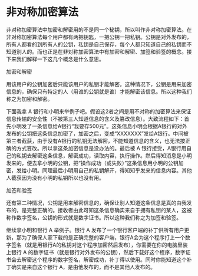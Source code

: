 # 非对称加密算法

非对称加密算法中加密和解密用的不是同一个秘钥，所以叫作非对称加密算法。在非对称加密算法每个用户都有两把钥匙，一把公钥一把私钥。公钥是对外发布的，所有人都看的到所有人的公钥，私钥是自己保存，每个人都只知道自己的私钥而不知道别人的。而也正是在非对称加密算法中有加密和解密、加签和验签的概念。接下来我们解释一下这几个概念是什么意思。

加密和解密

用该用户的公钥加密后只能该用户的私钥才能解密。这种情况下，公钥是用来加密信息的，确保只有特定的人（用谁的公钥就是谁）才能解密该信息。所以这种我们称之为加密和解密。

下面我拿 A 银行和小明来举例子吧。假设这2者之间是用不对称的加密算法来保证信息传输的安全性（不被第三人知道信息的含义及篡改信息）。大致流程如下：首先小明发了一条信息给A银行“我要存500元”。这条信息小明会根据A银行的对外发布的公钥把这条信息加密了，加密之后，变成“XXXXXXX”发给A银行。中间被第三者截获，由于没有A银行的私钥无法解密，不能知道信息的含义，也无法按正确的方式篡改。所以拿这条加密信息是没办法的。最后被 A 银行接受，A银行用自己的私钥去解密这条信息，解密成功，读取内容，执行操作。然后得知消息是小明发来的，便去拿小明的公钥，把“操作成功（或失败）”这条信息用小明的公钥加密，发给小明。同理最后小明用自己的私钥解开，得知知乎发来的信息内容。其他人截获因为没有小明的私钥所以也没有用。

加签和验签

还有第二种情况，公钥是用来解密信息的，确保让别人知道这条信息是真的由我发布的，是完整正确的。接收者由此可知这条信息确实来自于拥有私钥的某人，这被称作数字签名，公钥的形式就是数字证书。所以这种我们称之为加签和验签。

继续拿小明和银行 A 举例子。银行 A 发布了一个银行客户端的补丁供所有用户更新，那为了确保人家下载的是正确完整的客户端，银行A会为这个程序打上一个数字签名（就是用银行A的私钥对这个程序加密然后发布），你需要在你的电脑里装上银行 A 的数字证书（就是银行对外发布的公钥），然后下载好这个程序，数字证书会去解密这个程序的数字签名，解密成功，补丁得以使用。同时你能知道这个补丁确实是来自这个银行 A，是由他发布的，而不是其他人发布的。
